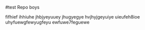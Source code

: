 #test Repo 
boys 

fifhief 
ihhiuhe 
jhbjyeyuuey 
jhugyegye
hvjhyjgeyuiye uieufeh8ioe
uhyfuewgfewyugfeyu
ewfuwe7feguewe